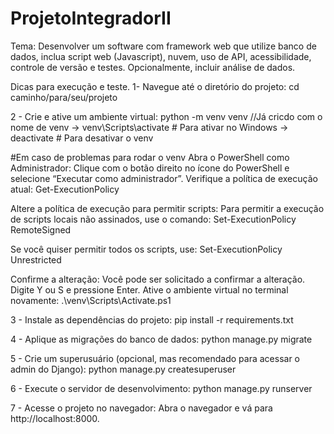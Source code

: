 # ProjetoIntegradorII
Tema: Desenvolver um software com framework web que utilize banco de dados, inclua script web (Javascript), nuvem, uso de API, acessibilidade, controle de versão e testes. Opcionalmente, incluir análise de dados.

Dicas para execução e teste.
1- Navegue até o diretório do projeto:
cd caminho/para/seu/projeto

2 - Crie e ative um ambiente virtual:
python -m venv venv //Já cricdo com o nome de venv
-> venv\Scripts\activate  # Para ativar no Windows
-> deactivate # Para desativar o venv


#Em caso de problemas para rodar o venv 
Abra o PowerShell como Administrador:
Clique com o botão direito no ícone do PowerShell e selecione “Executar como administrador”.
Verifique a política de execução atual:
Get-ExecutionPolicy

Altere a política de execução para permitir scripts:
Para permitir a execução de scripts locais não assinados, use o comando:
Set-ExecutionPolicy RemoteSigned

Se você quiser permitir todos os scripts, use:
Set-ExecutionPolicy Unrestricted

Confirme a alteração:
Você pode ser solicitado a confirmar a alteração. Digite Y ou S e pressione Enter.
Ative o ambiente virtual no terminal novamente:
.\venv\Scripts\Activate.ps1

3 - Instale as dependências do projeto:
pip install -r requirements.txt

4 - Aplique as migrações do banco de dados:
python manage.py migrate

5 - Crie um superusuário (opcional, mas recomendado para acessar o admin do Django):
python manage.py createsuperuser

6 - Execute o servidor de desenvolvimento:
python manage.py runserver

7 - Acesse o projeto no navegador: Abra o navegador e vá para http://localhost:8000.

